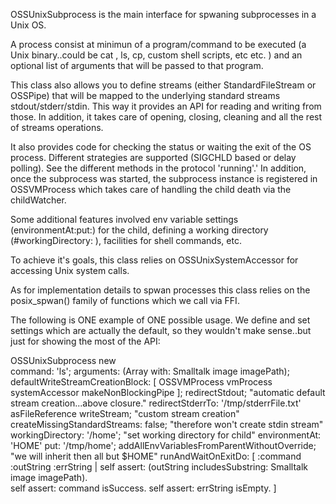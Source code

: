OSSUnixSubprocess is the main interface for spwaning subprocesses in a Unix OS. 

A process consist at minimun of a program/command to be executed (a Unix binary..could be cat , ls, cp,  custom shell scripts, etc etc.  ) and an optional list of arguments that will be passed to that program.

This class also allows you to define streams  (either StandardFileStream or OSSPipe) that will be mapped to the underlying standard streams stdout/stderr/stdin. This way it provides an API for reading and writing from those. In addition, it takes care of opening, closing, cleaning and all the rest of streams operations. 

It also provides code for checking the status or waiting the exit of the OS process. Different strategies are supported (SIGCHLD based or delay polling). See the different methods in the protocol 'running'.' In addition, once the subprocess was started, the subprocess instance is registered in OSSVMProcess which takes care of handling the child death via the childWatcher. 

Some additional features involved env variable settings (environmentAt:put:) for the child, defining a working directory (#workingDirectory: ), facilities for shell commands, etc.

To achieve it's goals, this class relies on OSSUnixSystemAccessor for accessing Unix system calls. 

As for  implementation details to spwan processes this class relies on the posix_spwan() family of functions which we call via FFI. 

The following is ONE example of ONE possible usage. We define and set settings which are actually the default, so they wouldn't make sense..but just for showing the most of the API:

OSSUnixSubprocess new	
	command: 'ls';
	arguments: (Array with: Smalltalk image imagePath);
	defaultWriteStreamCreationBlock: [ OSSVMProcess vmProcess systemAccessor makeNonBlockingPipe ];
	redirectStdout; "automatic default stream creation...above closure."
	redirectStderrTo: '/tmp/stderrFile.txt' asFileReference writeStream; "custom stream creation"
	createMissingStandardStreams: false; "therefore won't create stdin stream"
	workingDirectory: '/home'; "set working directory for child"
	environmentAt: 'HOME' put: '/tmp/home';
	addAllEnvVariablesFromParentWithoutOverride; "we will inherit then all but $HOME"
	runAndWaitOnExitDo: [ :command :outString :errString |
		self assert: (outString includesSubstring: Smalltalk image imagePath).	
		self assert: command isSuccess.
		self assert: errString isEmpty. 
	]
	 




